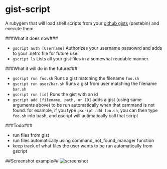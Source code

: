 gist-script
===========

A rubygem that will load shell scripts from your [github gists](https://gist.github.com) (pastebin) and execute them.

###What it does now###

- `gscript auth [Username]` Authorizes your username passowrd and adds to your .netrc file for future use.
- `gscript ls` Lists all your gist files in a somewhat readable manner.

###What it will do in the future###

- `gscript run foo.sh` Runs a gist matching the filename  `foo.sh`
- `gscript run user/bar.sh` Runs a gist from user matching the filename `bar.sh`
- `gscript run [id]` Runs the gist with an id
- `gscript add [filename, path, or ID]` adds a gist (using same arguments above) to be run automatically when that cammand is not found. for example, if you type `gscript add foo.sh`, you can then type `foo.sh` into bash, and gscript will autimatically call that script

###Todo###

- run files from gist
- run files automatically using command_not_found_manager function 
- keep track of what files the user wants to be run automatically from gscript

##Screenshot example##
![screenshot](https://raw.github.com/jmkogut/gist-script/master/docs/Screenshot-2.26.14.png)
